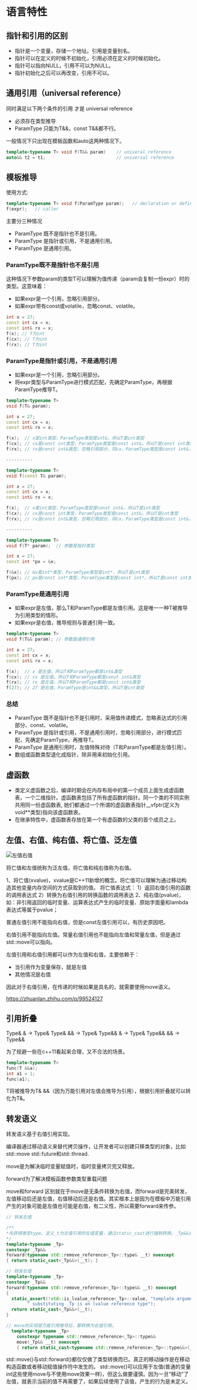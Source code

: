# 语言特性

## 指针和引用的区别

* 指针是一个变量，存储一个地址。引用是变量别名。
* 指针可以在定义的时候不初始化，引用必须在定义的时候初始化。
* 指针可以指向NULL，引用不可以为NULL。
* 指针初始化之后可以再改变，引用不可以。

## 通用引用（universal reference）

同时满足以下两个条件的引用 才是 universal reference

* 必须存在类型推导
* ParamType 只能为T&&，const T&&都不行。

一般情况下只出现在模板函数和auto这两种情况下。

```c++
template<typename T> void f(T&& param)    // univeral reference
auto&& t2 = t1;                           // universal reference
```

## 模板推导

使用方式:

```c++
template<typename T> void f(ParamType param);   // declaration or definition
f(expr);   // caller
```

主要分三种情况

* ParamType 既不是指针也不是引用。
* ParamType 是指针或引用，不是通用引用。
* ParamType 是通用引用。

### ParamType既不是指针也不是引用

这种情况下参数param的类型T可以理解为值传递（param会复制一份expr）时的类型。这意味着：

* 如果expr是一个引用，忽略引用部分。
* 如果expr带有const或volatile，忽略const、volatile。

```c++
int x = 27;
const int cx = x;
const int& rx = x;
f(x); // T为int
f(cx); // T为int
f(rx); // T为int
```

### ParamType是指针或引用，不是通用引用

* 如果expr是一个引用，忽略引用部分。
* 将expr类型与ParamType进行模式匹配，先确定ParamType，再根据ParamType推导T。

```c++
template<typename T>
void f(T& param);

int x = 27;
const int cx = x;
const int& rx = x;

f(x);  // x是int类型，ParamType类型是int&，所以T是int类型
f(cx); // cx是const int类型，ParamType类型是const int&，所以T是const int类型
f(rx); // rx是const int&类型，忽略引用部分，同cx，ParamType类型是const int&，所以T是const int类型

----------

template<typename T>
void f(const T& param);

int x = 27;
const int cx = x;
const int& rx = x;

f(x);  // x是int类型，ParamType类型是const int&，所以T是int类型
f(cx); // cx是const int类型，ParamType类型是const int&，所以T是int类型
f(rx); // rx是const int&类型，忽略引用部分，同cx，ParamType类型是const int&，所以T是int类型

----------

template<typename T>
void f(T* param);  // 参数是指针类型

int x = 27;
const int *px = &x;

f(&x); // &x是int*类型，ParamType类型是int*，所以T是int类型
f(px); // px是const int*类型，ParamType类型是const int*，所以T是const int类型
```

### ParamType是通用引用

* 如果expr是左值，那么T和ParamType都是左值引用。这是唯一一种T被推导为引用类型的情形。
* 如果expr是右值，推导规则与普通引用一致。

```c++
template<typename T>
void f(T&& param); // 参数是通用引用

int x = 27;
const int cx = x;
const int& rx = x;

f(x);  // x 是左值，所以T和ParamType都是int&类型
f(cx); // cx 是左值，所以T和ParamType都是const int&类型
f(rx); // rx 是左值，所以T和ParamType都是const int&类型
f(27); // 27 是右值，ParamType是int&&类型，所以T是int类型
```

### 总结

* ParamType 既不是指针也不是引用时，采用值传递模式，忽略表达式的引用部分、const、volatile。
* ParamType 是指针或引用，不是通用引用时，忽略引用部分，进行模式匹配，先确定ParamType，再推导T。
* ParamType 是通用引用时，左值特殊对待（T和ParamType都是左值引用）。
* 数组或函数类型退化成指针，除非用来初始化引用。

## 虚函数

* 类定义虚函数之后，编译时期会在内存布局中的第一个成员上面生成虚函数表，一个二维指针。虚函数表包括了所有虚函数的指针。同一个类的不同实例共用同一份虚函数表, 她们都通过一个所谓的虚函数表指针__vfptr(定义为void**类型)指向该虚函数表。
* 在继承特性中，虚函数表存放在第一个有虚函数的父类的首个成员之上。

## 左值、右值、纯右值、将亡值、泛左值

![左值右值](/cpp/assets/%E5%B7%A6%E5%80%BC%E5%8F%B3%E5%80%BC.png)

将亡值和左值统称为泛左值，将亡值和纯右值称为右值。

1、将亡值(xvalue)，xvalue是C++11新增的概念。将亡值可以理解为通过移动构造其他变量内存空间的方式获取到的值。
    将亡值表达式：
    1）返回右值引用的函数的调用表达式
    2）转换为右值引用的转换函数的调用表达
2、纯右值(pvalue)，如：非引用返回的临时变量、运算表达式产生的临时变量、原始字面量和lambda表达式等属于pvalue；

普通左值引用不能指向右值，但是const左值引用可以，有历史原因吧。

右值引用不能指向左值。常量右值引用也不能指向左值和常量左值，但是通过std::move可以指向。

左值引用和右值引用都可以作为左值和右值，主要依赖于：

* 当引用作为变量保存，就是左值
* 其他情况是右值

因此对于右值引用，在传递的时候如果是具名的，就需要使用move语义。

<https://zhuanlan.zhihu.com/p/99524127>

## 引用折叠

Type&  &  -> Type&
Type&  && -> Type&
Type&& &  -> Type&
Type&& && -> Type&&

为了规避一些在c++11看起来合理，又不合法的场景。

```c++
template<typename T>
func(T &&a);
int a1 = 1;
func(a1);
```

T将被推导为T& &&（因为万能引用对左值会推导为引用），根据引用折叠就可以转化为T&。

## 转发语义

转发语义基于右值引用实现。

编译器通过移动语义来替代拷贝操作，让开发者可以创建只移类型的对象，比如std::move std::future和std::thread.

move是为解决临时变量赋值时，临时变量拷贝完又释放。

forward为了解决模板函数参数类型重载问题

move和forward 区别就在于move是无条件转换为右值，而forward是完美转发，左值移动后还是左值，右值移动后还是右值。其实根本上是因为在模板中万能引用产生的对象可能是左值也可能是右值，有二义性，所以需要forward来传参。

```c++
// 转发左值

/**
*先获得类型type，定义_t为左值引用的左值变量，通过static_cast进行强制转换。_Tp&&会s发生引用折叠，当_Tp推导为左值引用，则折叠为_Tp& &&，即_Tp&，推导为右值引用，则为本身_Tp&&,所以froward返回值与static_cast处都为_Tp&&。
*/
template<typename _Tp>
constexpr _Tp&&
forward(typename std::remove_reference<_Tp>::type& __t) noexcept
{ return static_cast<_Tp&&>(__t); }

// 转发右值
template<typename _Tp>
constexpr _Tp&&
forward(typename std::remove_reference<_Tp>::type&& __t) noexcept
{
  static_assert(!std::is_lvalue_reference<_Tp>::value, "template argument"
        " substituting _Tp is an lvalue reference type");
  return static_cast<_Tp&&>(__t);
}

// move的实现是万能引用推导后，都转换为右值引用。
  template<typename _Tp>
    constexpr typename std::remove_reference<_Tp>::type&&
    move(_Tp&& __t) noexcept
    { return static_cast<typename std::remove_reference<_Tp>::type&&>(__t); }
```

std::move()与std::forward()都仅仅做了类型转换而已。真正的移动操作是在移动构造函数或者移动赋值操作符中发生的。
std::move()可以应用于左值(普通的变量int这些使用move与不使用move效果一样)，但这么做要谨慎。因为一旦“移动”了左值，就表示当前的值不再需要了，如果后续使用了该值，产生的行为是未定义。
